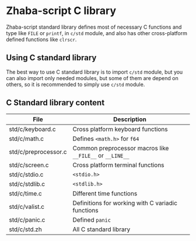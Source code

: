 # Zhaba-script C library

Zhaba-script standard library defines most of necessary C functions and type like `FILE` or `printf`, in `c/std` module, and also has other cross-platform defined functions like `clrscr`.

## Using C standard library

The best way to use C standard library is to import `c/std` module, but you can also import only needed modules, but some of them are depend on others, so it is recommended to simply use `c/std` module.

## C Standard library content

| File                 | Description                                              |
| -------------------- | -------------------------------------------------------- |
| std/c/keyboard.c     | Cross platform keyboard functions                        |
| std/c/math.c         | Defines `<math.h>` for `f64`                             |
| std/c/preprocessor.c | Common preprocessor macros like `__FILE__` or `__LINE__` |
| std/c/screen.c       | Cross platform terminal functions                        |
| std/c/stdio.c        | `<stdio.h>`                                              |
| std/c/stdlib.c       | `<stdlib.h>`                                             |
| std/c/time.c         | Different time functions                                 |
| std/c/valist.c       | Definitions for working with C variadic functions        |
| std/c/panic.c        | Defined `panic`                                          |
| std/c/std.zh         | All C standard library                                   |
